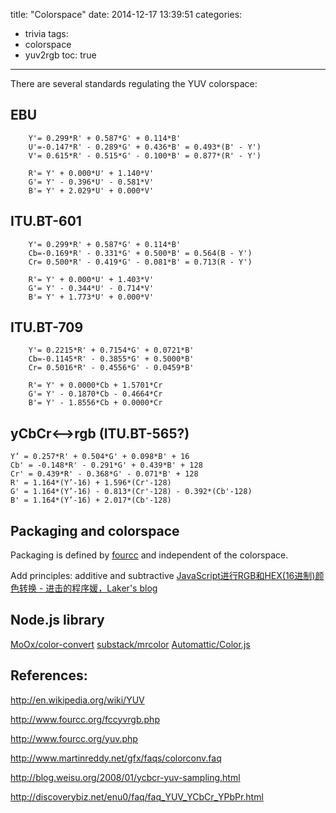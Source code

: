 title: "Colorspace"
date: 2014-12-17 13:39:51
categories:
- trivia
tags:
- colorspace
- yuv2rgb
toc: true
---

There are several standards regulating the YUV colorspace: 

## EBU

```
    Y'= 0.299*R' + 0.587*G' + 0.114*B'
    U'=-0.147*R' - 0.289*G' + 0.436*B' = 0.493*(B' - Y')
    V'= 0.615*R' - 0.515*G' - 0.100*B' = 0.877*(R' - Y')

    R'= Y' + 0.000*U' + 1.140*V'
    G'= Y' - 0.396*U' - 0.581*V'
    B'= Y' + 2.029*U' + 0.000*V'
```

## ITU.BT-601


```
    Y'= 0.299*R' + 0.587*G' + 0.114*B'
    Cb=-0.169*R' - 0.331*G' + 0.500*B' = 0.564(B - Y')
    Cr= 0.500*R' - 0.419*G' - 0.081*B' = 0.713(R - Y')

    R'= Y' + 0.000*U' + 1.403*V'
    G'= Y' - 0.344*U' - 0.714*V'
    B'= Y' + 1.773*U' + 0.000*V'
```

## ITU.BT-709

```
    Y'= 0.2215*R' + 0.7154*G' + 0.0721*B'
    Cb=-0.1145*R' - 0.3855*G' + 0.5000*B'
    Cr= 0.5016*R' - 0.4556*G' - 0.0459*B'

    R'= Y' + 0.0000*Cb + 1.5701*Cr
    G'= Y' - 0.1870*Cb - 0.4664*Cr
    B'= Y' - 1.8556*Cb + 0.0000*Cr
```

## yCbCr<-->rgb (ITU.BT-565?)

```
Y’ = 0.257*R' + 0.504*G' + 0.098*B' + 16
Cb' = -0.148*R' - 0.291*G' + 0.439*B' + 128
Cr' = 0.439*R' - 0.368*G' - 0.071*B' + 128
R' = 1.164*(Y’-16) + 1.596*(Cr'-128)
G' = 1.164*(Y’-16) - 0.813*(Cr'-128) - 0.392*(Cb'-128)
B' = 1.164*(Y’-16) + 2.017*(Cb'-128)
```

## Packaging and colorspace

Packaging is defined by [fourcc](http://www.fourcc.org/yuv.php) and independent of the colorspace.

Add principles: additive and subtractive
[JavaScript进行RGB和HEX(16进制)颜色转换 - 进击的程序媛，Laker's blog](http://laker.me/blog/2015/10/10/15_1010_rgb_hex_color/#more)

## Node.js library

[MoOx/color-convert](https://github.com/MoOx/color-convert)
[substack/mrcolor](https://github.com/substack/mrcolor)
[Automattic/Color.js](https://github.com/Automattic/Color.js)

## References:

http://en.wikipedia.org/wiki/YUV

http://www.fourcc.org/fccyvrgb.php

http://www.fourcc.org/yuv.php

http://www.martinreddy.net/gfx/faqs/colorconv.faq

http://blog.weisu.org/2008/01/ycbcr-yuv-sampling.html

http://discoverybiz.net/enu0/faq/faq_YUV_YCbCr_YPbPr.html
